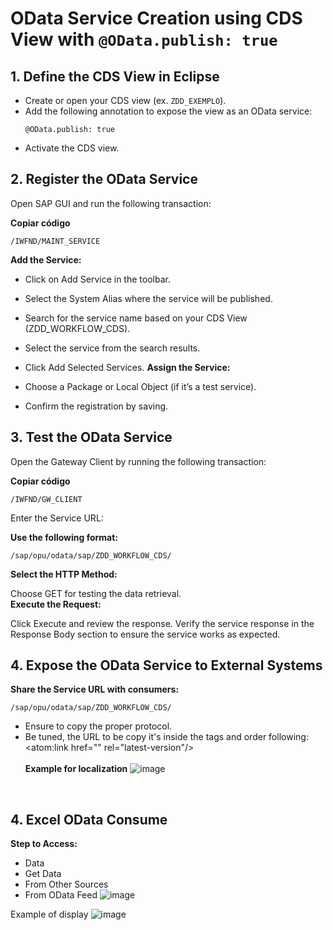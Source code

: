 # OData Service Creation using CDS View with `@OData.publish: true`

## 1. Define the CDS View in Eclipse

- Create or open your CDS view (ex. `ZDD_EXEMPLO`).
- Add the following annotation to expose the view as an OData service:
   ```abap
   @OData.publish: true

- Activate the CDS view.

## 2. Register the OData Service
Open SAP GUI and run the following transaction:

**Copiar código**
```abap
/IWFND/MAINT_SERVICE
```


**Add the Service:**

- Click on Add Service in the toolbar.
- Select the System Alias where the service will be published.
- Search for the service name based on your CDS View (ZDD_WORKFLOW_CDS).
- Select the service from the search results.
- Click Add Selected Services.
**Assign the Service:**

- Choose a Package or Local Object (if it’s a test service).
- Confirm the registration by saving.

## 3. Test the OData Service
Open the Gateway Client by running the following transaction:

**Copiar código**
```abap
/IWFND/GW_CLIENT
```
Enter the Service URL:

**Use the following format:**
```abap
/sap/opu/odata/sap/ZDD_WORKFLOW_CDS/
```
**Select the HTTP Method:**

Choose GET for testing the data retrieval. </br>
**Execute the Request:**

Click Execute and review the response.
Verify the service response in the Response Body section to ensure the service works as expected.


## 4. Expose the OData Service to External Systems
**Share the Service URL with consumers:**
```abap
/sap/opu/odata/sap/ZDD_WORKFLOW_CDS/
```
- Ensure to copy the proper protocol.
- Be tuned, the URL to be copy it's inside the tags and order following:
  <atom:link href="" rel="latest-version"/></br></br>
**Example for localization**
![image](https://github.com/user-attachments/assets/b983fbd1-81bc-4b4f-993f-9250297db653)
</br>

## 4. Excel OData Consume

**Step to Access:**
- Data
- Get Data
- From Other Sources
- From OData Feed
![image](https://github.com/user-attachments/assets/19701e29-600a-4fd6-aa16-7e80b0172c87)

Example of display
![image](https://github.com/user-attachments/assets/e1553f6f-de78-4b86-a9f0-9aace552ede2)

